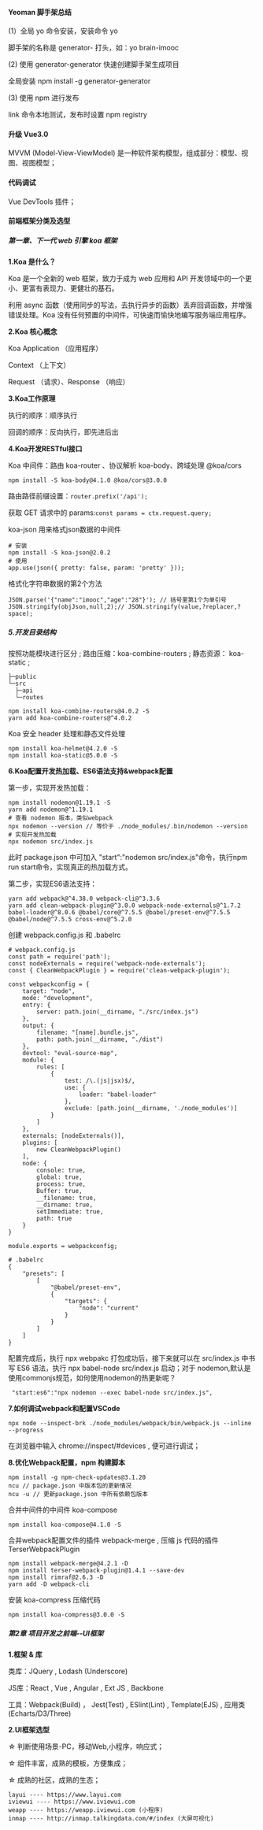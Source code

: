 #### Yeoman 脚手架总结

(1）全局 yo 命令安装，安装命令 yo <package>

脚手架的名称是 generator- 打头，如：yo brain-imooc

(2) 使用 generator-generator 快速创建脚手架生成项目

全局安装 npm install -g generator-generator

(3) 使用 npm 进行发布

link 命令本地测试，发布时设置 npm registry

#### 升级 Vue3.0

MVVM (Model-View-ViewModel) 是一种软件架构模型，组成部分：模型、视图、视图模型；

#### 代码调试

Vue DevTools 插件；

#### 前端框架分类及选型

##### 第一章、下一代 web 引擎 koa 框架

**1.Koa 是什么？**

Koa 是一个全新的 web 框架，致力于成为 web 应用和 API 开发领域中的一个更小、更富有表现力、更健壮的基石。

利用 async 函数（使用同步的写法，去执行异步的函数）丢弃回调函数，并增强错误处理。Koa 没有任何预置的中间件，可快速而愉快地编写服务端应用程序。

**2.Koa 核心概念**

Koa Application （应用程序）

Context （上下文）

Request （请求）、Response （响应）

**3.Koa工作原理**

执行的顺序：顺序执行

回调的顺序：反向执行，即先进后出

**4.Koa开发RESTful接口**

Koa 中间件：路由 koa-router 、协议解析 koa-body、跨域处理 @koa/cors

```
npm install -S koa-body@4.1.0 @koa/cors@3.0.0
```

路由路径前缀设置：`router.prefix('/api');`

获取 GET 请求中的 params:`const params = ctx.request.query;`

koa-json 用来格式json数据的中间件

```
# 安装
npm install -S koa-json@2.0.2
# 使用
app.use(json({ pretty: false, param: 'pretty' }));
```

格式化字符串数据的第2个方法

```
JSON.parse('{"name":"imooc","age":"28"}'); // 括号里第1个为单引号
JSON.stringify(objJson,null,2);// JSON.stringify(value,?replacer,?space);
```

##### 5.开发目录结构

按照功能模块进行区分 ; 路由压缩：koa-combine-routers ; 静态资源： koa-static ; 

```
├─public 
└─src 
  ├─api 
  └─routes 
```

```
npm install koa-combine-routers@4.0.2 -S
yarn add koa-combine-routers@^4.0.2
```

Koa 安全 header 处理和静态文件处理

```
npm install koa-helmet@4.2.0 -S
npm install koa-static@5.0.0 -S
```

**6.Koa配置开发热加载、ES6语法支持&webpack配置**

第一步，实现开发热加载：

```
npm install nodemon@1.19.1 -S
yarn add nodemon@^1.19.1
# 查看 nodemon 版本，类似webpack
npx nodemon --version // 等价于 ./node_modules/.bin/nodemon --version
# 实现开发热加载
npx nodemon src/index.js
```

此时 package.json 中可加入 "start":"nodemon src/index.js"命令，执行npm run start命令，实现真正的热加载方式。

第二步，实现ES6语法支持：

```
yarn add webpack@^4.38.0 webpack-cli@^3.3.6
yarn add clean-webpack-plugin@^3.0.0 webpack-node-externals@^1.7.2 babel-loader@^8.0.6 @babel/core@^7.5.5 @babel/preset-env@^7.5.5 @babel/node@^7.5.5 cross-env@^5.2.0 
```

创建 webpack.config.js 和 .babelrc

```
# webpack.config.js
const path = require('path');
const nodeExternals = require('webpack-node-externals');
const { CleanWebpackPlugin } = require('clean-webpack-plugin');

const webpackconfig = {
    target: "node",
    mode: "development",
    entry: {
        server: path.join(__dirname, "./src/index.js")
    },
    output: {
        filename: "[name].bundle.js",
        path: path.join(__dirname, "./dist")
    },
    devtool: "eval-source-map",
    module: {
        rules: [
            {
                test: /\.(js|jsx)$/,
                use: {
                    loader: "babel-loader"
                },
                exclude: [path.join(__dirname, './node_modules')]
            }
        ]
    },
    externals: [nodeExternals()],
    plugins: [
        new CleanWebpackPlugin()
    ],
    node: {
        console: true,
        global: true,
        process: true,
        Buffer: true,
        __filename: true,
        __dirname: true,
        setImmediate: true,
        path: true
    }
}

module.exports = webpackconfig;
```

```
# .babelrc
{
    "presets": [
        [
            "@babel/preset-env",
            {
                "targets": {
                    "node": "current"
                }
            }
        ]
    ]
}
```

配置完成后，执行 npx webpakc 打包成功后，接下来就可以在 src/index.js 中书写 ES6 语法，执行 npx babel-node src/index.js 启动；对于 nodemon,默认是使用commonjs规范，如何使用nodemon的热更新呢？

```
 "start:es6":"npx nodemon --exec babel-node src/index.js",
```

**7.如何调试webpack和配置VSCode**

```
npx node --inspect-brk ./node_modules/webpack/bin/webpack.js --inline --progress
```

在浏览器中输入 chrome://inspect/#devices , 便可进行调试；

**8.优化Webpack配置，npm 构建脚本**

```
npm install -g npm-check-updates@3.1.20
ncu // package.json 中版本包的更新情况
ncu -u // 更新package.json 中所有依赖包版本
```

合并中间件的中间件 koa-compose

```
npm install koa-compose@4.1.0 -S
```

合并webpack配置文件的插件 webpack-merge , 压缩 js 代码的插件 TerserWebpackPlugin

```
npm install webpack-merge@4.2.1 -D
npm install terser-webpack-plugin@1.4.1 --save-dev
npm install rimraf@2.6.3 -D
yarn add -D webpack-cli
```

安装 koa-compress 压缩代码

```
npm install koa-compress@3.0.0 -S
```

##### 第2章 项目开发之前端--UI框架

**1.框架 & 库**

类库：JQuery , Lodash (Underscore)

JS库：React , Vue , Angular , Ext JS , Backbone

工具：Webpack(Build) ， Jest(Test) , ESlint(Lint) , Template(EJS) , 应用类(Echarts/D3/Three)

**2.UI框架选型**

☆ 判断使用场景-PC，移动Web,小程序，响应式；

☆ 组件丰富，成熟的模板，方便集成；

☆ 成熟的社区，成熟的生态；

```
layui ---- https://www.layui.com
iviewui ---- https://www.iviewui.com
weapp ---- https://weapp.iviewui.com (小程序)
inmap ---- http://inmap.talkingdata.com/#/index (大屏可视化)
```

